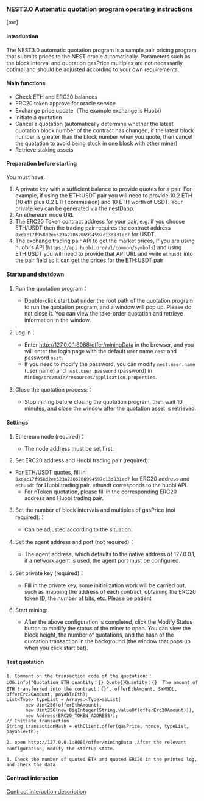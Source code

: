 ### NEST3.0 Automatic quotation program operating instructions

[toc]


#### Introduction
The NEST3.0 automatic quotation program is a sample pair pricing program that submits prices to the NEST oracle automatically. Parameters such as the block interval and quotation gasPrice multiples are not necassarily optimal and should be adjusted according to your own requirements. 

#### Main functions
   *  Check ETH and ERC20 balances
   *  ERC20 token approve for oracle service 
   *  Exchange price update（The example exchange is Huobi）
   *  Initiate a quotation 
   *  Cancel a quotation (automatically determine whether the latest quotation block number of the contract has changed, if the latest block number is greater than the block number when you quote, then cancel the quotation to avoid being stuck in one block with other miner)
   *  Retrieve staking assets


#### Preparation before starting

You must have:

1. A private key with a sufficient balance to provide quotes for a pair. For example, if using the ETH:USDT pair you will need to provide 10.2 ETH  (10 eth plus 0.2 ETH commission) and 10 ETH worth of USDT.  Your private key can be generated via the nestDapp. 
2. An ethereum node URL
3. The ERC20 Token contract address for your pair, e.g. if you choose ETH/USDT then the trading pair requires the contract address `0xdac17f958d2ee523a2206206994597c13d831ec7` for USDT. 
4. The exchange trading pair API to get the market prices, if you are using huobi's API (`https://api.huobi.pro/v1/common/symbols`) and using ETH:USDT you will need to provide that API URL and write `ethusdt` into the pair field so it can get the prices for the ETH:USDT pair

#### Startup and shutdown

1. Run the quotation program：
   * Double-click start.bat under the root path of the quotation program to run the quotation program, and a window will pop up. Please do not close it. You can view the take-order quotation and retrieve information in the window.

2. Log in：
   * Enter http://127.0.0.1:8088/offer/miningData in the browser, and you will enter the login page with the default user name `nest` and password `nest`.
   * If you need to modify the password, you can modify `nest.user.name` (user name) and `nest.user.password` (password) in `Mining/src/main/resources/application.properties`.

3. Close the quotation process:：
   * Stop mining before closing the quotation program, then wait 10 minutes, and close the window after the quotation asset is retrieved.

#### Settings

1. Ethereum node (required)：
   * The node address must be set first.

2. Set ERC20 address and Huobi trading pair (required):
* For ETH/USDT quotes, fill in `0xdac17f958d2ee523a2206206994597c13d831ec7` for ERC20 address and `ethusdt` for Huobi trading pair. ethusdt corresponds to the huobi API.
   * For nToken quotation, please fill in the corresponding ERC20 address and Huobi trading pair.

3. Set the number of block intervals and multiples of gasPrice (not required):：
   * Can be adjusted according to the situation.

4. Set the agent address and port (not required)：
   * The agent address, which defaults to the native address of 127.0.0.1, if a network agent is used, the agent port must be configured.

5. Set private key (required)：
   * Fill in the private key, some initialization work will be carried out, such as mapping the address of each contract, obtaining the ERC20 token ID, the number of bits, etc. Please be patient

6. Start mining:
   * After the above configuration is completed, click the Modify Status button to modify the status of the miner to open. You can view the block height, the number of quotations, and the hash of the quotation transaction in the background (the window that pops up when you click start.bat).

#### Test quotation

```
1. Comment on the transaction code of the quotation:：
LOG.info("Quotation ETH quantity：{} Quote{}Quantity：{}  The amount of ETH transferred into the contract：{}", offerEthAmount, SYMBOL, offerErc20Amount, payableEth);
List<Type> typeList = Arrays.<Type>asList(
       new Uint256(offerEthAmount),
       new Uint256(new BigInteger(String.valueOf(offerErc20Amount))),
       new Address(ERC20_TOKEN_ADDRESS));
// Initiate transaction
String transactionHash = ethClient.offer(gasPrice, nonce, typeList, payableEth);

2. open http://127.0.0.1:8080/offer/miningData ,After the relevant configuration, modify the startup state。

3. Check the number of quoted ETH and quoted ERC20 in the printed log, and check the data
```



#### Contract interaction

[Contract interaction description](./Mining/README.md)

